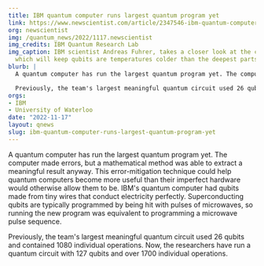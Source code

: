 ```yaml
---
title: IBM quantum computer runs largest quantum program yet
link: https://www.newscientist.com/article/2347546-ibm-quantum-computer-runs-largest-quantum-program-yet/
org: newscientist
img: /quantum_news/2022/1117.newscientist
img_credits: IBM Quantum Research Lab
img_caption: IBM scientist Andreas Fuhrer, takes a closer look at the cryogenic refrigerator
  which will keep qubits are temperatures colder than the deepest parts of outer space.
blurb: |
  A quantum computer has run the largest quantum program yet. The computer made errors, but a mathematical method was able to extract a meaningful result anyway. This error-mitigation technique could help quantum computers become more useful than their imperfect hardware would otherwise allow them to be. IBM's quantum computer had qubits made from tiny wires that conduct electricity perfectly. Superconducting qubits are typically programmed by being hit with pulses of microwaves, so running the new program was equivalent to programming a microwave pulse sequence.

  Previously, the team's largest meaningful quantum circuit used 26 qubits and contained 1080 individual operations. Now, the researchers have run a quantum circuit with 127 qubits and over 1700 individual operations.
orgs:
- IBM
- University of Waterloo
date: "2022-11-17"
layout: qnews
slug: ibm-quantum-computer-runs-largest-quantum-program-yet
---
```


A quantum computer has run the largest quantum program yet. The computer made errors, but a mathematical method was able to extract a meaningful result anyway. This error-mitigation technique could help quantum computers become more useful than their imperfect hardware would otherwise allow them to be. IBM's quantum computer had qubits made from tiny wires that conduct electricity perfectly. Superconducting qubits are typically programmed by being hit with pulses of microwaves, so running the new program was equivalent to programming a microwave pulse sequence.

Previously, the team's largest meaningful quantum circuit used 26 qubits and contained 1080 individual operations. Now, the researchers have run a quantum circuit with 127 qubits and over 1700 individual operations.
